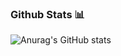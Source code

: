 ### __Github Stats__ 📊
![Anurag's GitHub stats](https://github-readme-stats.vercel.app/api?username=mykha8lad&count_private=true&show_icons=true&hide=issues,contribs&text_color=E8E6FF&border_color=212121&bg_color=DEG,FF0000,000000&title_color=E8E6FF&icon_color=E8E6FF&rank_icon=github)

